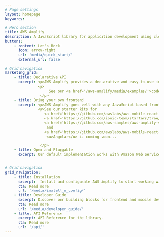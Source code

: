 ```yaml
---
# Page settings
layout: homepage
keywords:

# Hero section
title: AWS Amplify
description: A JavaScript library for application development using cloud services.
buttons:
    - content: Let's Rock!
      icon: arrow-right
      url: 'media/quick_start/'
      external_url: false

# Grid navigation
marketing_grid:
    - title: Declarative API
      excerpt: <p>AWS Amplify provides a declarative and easy-to-use interface across different categories of cloud operations.</p>
               <p>
                    See our <a href='/aws-amplify/media/examples/'>code examples</a> to learn how you can 'cloud-enable' your app in under 5 minutes.
                </p> 
    - title: Bring your own frontend 
      excerpt: <p>AWS Amplify goes well with any JavaScript based frontend worfklow, and React Native for mobile developers.</p> 
               <p>See our starter kits for  
                  <a href='https://github.com/awslabs/aws-mobile-react-sample'>React</a>, 
                  <a href='https://github.com/ionic-team/starters/tree/master/ionic-angular/official/aws'>Ionic</a>,
                  <a href='https://github.com/aws-samples/aws-amplify-vue'>Vue</a>,
                   and 
                  <a href='https://github.com/awslabs/aws-mobile-react-native-starter'>React Native</a>.
                   <u>Angular</u> is coming soon...   

                </p>
    - title: Open and Pluggable
      excerpt: Our default implementation works with Amazon Web Services (AWS), but AWS Amplify is designed to be open and pluggable for any custom backend or service.

      
# Grid navigation
grid_navigation:
    - title: Installation
      excerpt:  Install and configurate AWS Amplify to start working with cloud services.
      cta: Read more
      url: '/media/install_n_config/'
    - title: Developer Guide
      excerpt: Discover our building blocks for frontend and mobile developers.
      cta: Read more
      url: '/media/developer_guide/'
    - title: API Reference
      excerpt: API Reference for the library.
      cta: Read more
      url: '/api/'      
---
```

